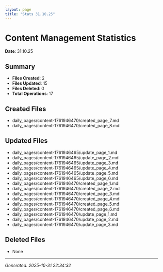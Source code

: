 ```yaml
---
layout: page
title: "Stats 31.10.25"
---
```


# Content Management Statistics

**Date**: 31.10.25

## Summary

- **Files Created**: 2
- **Files Updated**: 15  
- **Files Deleted**: 0
- **Total Operations**: 17

## Created Files

- daily_pages/content-1761946470/created_page_7.md
- daily_pages/content-1761946470/created_page_8.md

## Updated Files

- daily_pages/content-1761946465/update_page_1.md
- daily_pages/content-1761946465/update_page_2.md
- daily_pages/content-1761946465/update_page_3.md
- daily_pages/content-1761946465/update_page_4.md
- daily_pages/content-1761946465/update_page_5.md
- daily_pages/content-1761946465/update_page_6.md
- daily_pages/content-1761946470/created_page_1.md
- daily_pages/content-1761946470/created_page_2.md
- daily_pages/content-1761946470/created_page_3.md
- daily_pages/content-1761946470/created_page_4.md
- daily_pages/content-1761946470/created_page_5.md
- daily_pages/content-1761946470/created_page_6.md
- daily_pages/content-1761946470/update_page_1.md
- daily_pages/content-1761946470/update_page_2.md
- daily_pages/content-1761946470/update_page_3.md

## Deleted Files

- None

---
*Generated: 2025-10-31 22:34:32*

